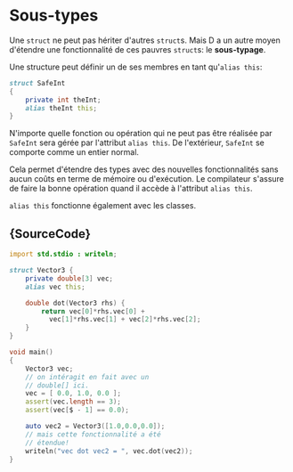 # Sous-types

Une `struct` ne peut pas hériter d'autres `struct`s. Mais D a un autre moyen d'étendre une fonctionnalité de ces pauvres `struct`s: le **sous-typage**.

Une structure peut définir un de ses membres en tant qu'`alias this`:

```d
struct SafeInt
{
    private int theInt;
    alias theInt this;
}
```

N'importe quelle fonction ou opération qui ne peut pas être réalisée par `SafeInt` sera gérée par l'attribut `alias this`. De l'extérieur, `SafeInt` se comporte comme un entier normal.

Cela permet d'étendre des types avec des nouvelles fonctionnalités sans aucun coûts en terme de mémoire ou d'exécution. Le compilateur s'assure de faire la bonne opération quand il accède à l'attribut `alias this`.

`alias this` fonctionne également avec les classes.

## {SourceCode}

```d
import std.stdio : writeln;

struct Vector3 {
    private double[3] vec;
    alias vec this;

    double dot(Vector3 rhs) {
        return vec[0]*rhs.vec[0] +
          vec[1]*rhs.vec[1] + vec[2]*rhs.vec[2];
    }
}

void main()
{
    Vector3 vec;
    // on intéragit en fait avec un
    // double[] ici.
    vec = [ 0.0, 1.0, 0.0 ];
    assert(vec.length == 3);
    assert(vec[$ - 1] == 0.0);

    auto vec2 = Vector3([1.0,0.0,0.0]);
    // mais cette fonctionnalité a été
    // étendue!
    writeln("vec dot vec2 = ", vec.dot(vec2));
}
```